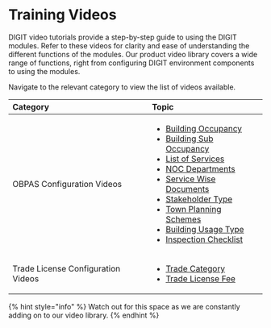 # Training Videos

DIGIT video tutorials provide a step-by-step guide to using the DIGIT modules. Refer to these videos for clarity and ease of understanding the different functions of the modules. Our product video library covers a wide range of functions, right from configuring DIGIT environment components to using the modules.

Navigate to the relevant category to view the list of videos available.

<table>
  <thead>
    <tr>
      <th style="text-align:left"><b>Category</b>
      </th>
      <th style="text-align:left"><b>Topic</b>
      </th>
    </tr>
  </thead>
  <tbody>
    <tr>
      <td style="text-align:left">OBPAS Configuration Videos</td>
      <td style="text-align:left">
        <ul>
          <li><a href="https://youtu.be/2vmgQf6_3NU">Building Occupancy</a>
          </li>
          <li><a href="https://youtu.be/cgquixYUrfM">Building Sub Occupancy</a>
          </li>
          <li><a href="https://youtu.be/XkpI4kKUAaA">List of Services</a>
          </li>
          <li><a href="https://youtu.be/Xrzc7d7rHZ4">NOC Departments</a>
          </li>
          <li><a href="https://youtu.be/vf7vya3om2k">Service Wise Documents</a>
          </li>
          <li><a href="https://youtu.be/eZI92E3cl3c">Stakeholder Type</a>
          </li>
          <li><a href="https://youtu.be/5zJMTcCp9uU">Town Planning Schemes</a>
          </li>
          <li><a href="https://youtu.be/EfQRS-202Nc">Building Usage Type</a>
          </li>
          <li><a href="https://youtu.be/6AWmf0HjMbA">Inspection Checklist</a>
          </li>
        </ul>
      </td>
    </tr>
    <tr>
      <td style="text-align:left">Trade License Configuration Videos</td>
      <td style="text-align:left">
        <ul>
          <li><a href="https://youtu.be/klnYNgSXH4I">Trade Category</a>
          </li>
          <li><a href="https://youtu.be/R8SAPByrkX0">Trade License Fee</a>
          </li>
        </ul>
      </td>
    </tr>
  </tbody>
</table>

{% hint style="info" %}
Watch out for this space as we are constantly adding on to our video library.
{% endhint %}

